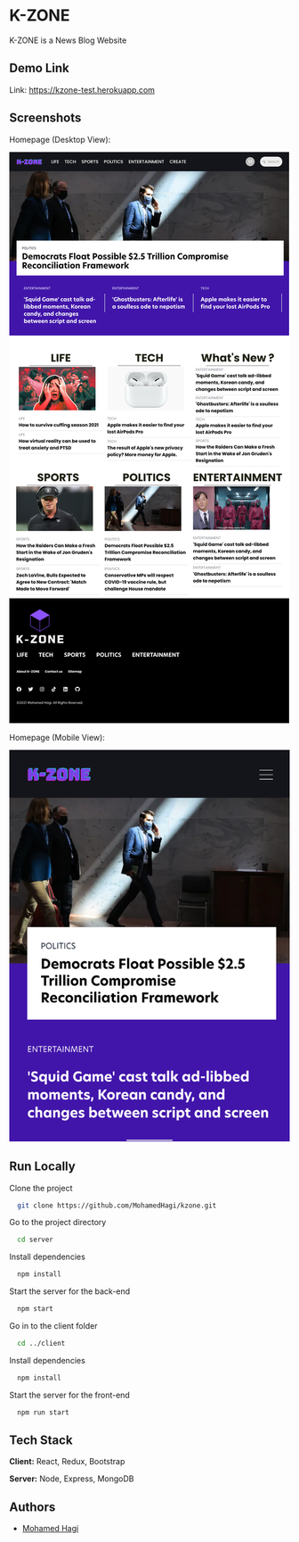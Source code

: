 
# K-ZONE
K-ZONE is a News Blog Website

## Demo Link

Link: https://kzone-test.herokuapp.com






## Screenshots

Homepage (Desktop View):

![ScreenShot 1](https://raw.githubusercontent.com/MohamedHagi/kzone/master/images/kzone1.png)

Homepage (Mobile View):

![ScreenShot 1](https://raw.githubusercontent.com/MohamedHagi/kzone/master/images/kzone6.png)

## Run Locally

Clone the project

```bash
  git clone https://github.com/MohamedHagi/kzone.git
```

Go to the project directory

```bash
  cd server
```

Install dependencies

```bash
  npm install
```

Start the server for the back-end

```bash
  npm start
```

Go in to the client folder
```bash
  cd ../client
```
Install dependencies

```bash
  npm install
```
Start the server for the front-end

```bash
  npm run start
```


## Tech Stack

**Client:** React, Redux, Bootstrap 

**Server:** Node, Express, MongoDB


## Authors

- [Mohamed Hagi](https://www.github.com/MohamedHagi)

